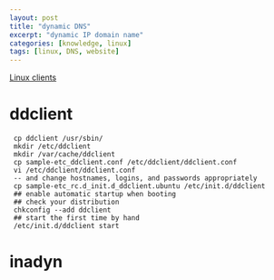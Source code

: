 ```yaml
---
layout: post
title: "dynamic DNS"
excerpt: "dynamic IP domain name"
categories: [knowledge, linux]
tags: [linux, DNS, website]
---
```


[Linux clients](http://dyn.com/support/clients/linux/)

ddclient
==============

     cp ddclient /usr/sbin/
     mkdir /etc/ddclient
     mkdir /var/cache/ddclient
     cp sample-etc_ddclient.conf /etc/ddclient/ddclient.conf
     vi /etc/ddclient/ddclient.conf
     -- and change hostnames, logins, and passwords appropriately
     cp sample-etc_rc.d_init.d_ddclient.ubuntu /etc/init.d/ddclient
     ## enable automatic startup when booting
     ## check your distribution
     chkconfig --add ddclient
     ## start the first time by hand
     /etc/init.d/ddclient start

 
inadyn
========

